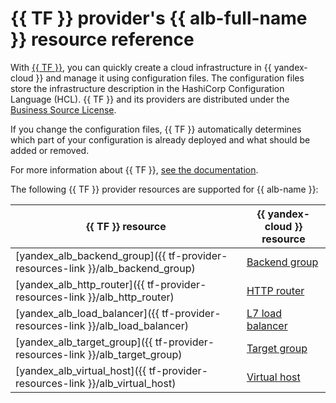 # {{ TF }} provider's {{ alb-full-name }} resource reference

With [{{ TF }}](https://www.terraform.io/), you can quickly create a cloud infrastructure in {{ yandex-cloud }} and manage it using configuration files. The configuration files store the infrastructure description in the HashiCorp Configuration Language (HCL). {{ TF }} and its providers are distributed under the [Business Source License](https://github.com/hashicorp/terraform/blob/main/LICENSE).

If you change the configuration files, {{ TF }} automatically determines which part of your configuration is already deployed and what should be added or removed.

For more information about {{ TF }}, [see the documentation](../tutorials/infrastructure-management/terraform-quickstart.md#install-terraform).

The following {{ TF }} provider resources are supported for {{ alb-name }}:

| **{{ TF }} resource** | **{{ yandex-cloud }} resource** |
| --- | --- |
| [yandex_alb_backend_group]({{ tf-provider-resources-link }}/alb_backend_group) | [Backend group](./concepts/backend-group.md) |
| [yandex_alb_http_router]({{ tf-provider-resources-link }}/alb_http_router) | [HTTP router](./concepts/http-router.md) |
| [yandex_alb_load_balancer]({{ tf-provider-resources-link }}/alb_load_balancer) | [L7 load balancer](./concepts/application-load-balancer.md) |
| [yandex_alb_target_group]({{ tf-provider-resources-link }}/alb_target_group) | [Target group](./concepts/target-group.md) |
| [yandex_alb_virtual_host]({{ tf-provider-resources-link }}/alb_virtual_host) | [Virtual host](./concepts/http-router.md#virtual-host) |
